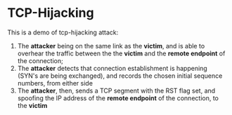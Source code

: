 # TCP-Hijacking

This is a demo of tcp-hijacking attack:

1. The **attacker** being on the same link as the **victim**, and is able to overhear the traffic between the the **victim** and the **remote endpoint** of the connection;
2. The **attacker** detects that connection establishment is happening (SYN's are being exchanged), and records the chosen initial sequence numbers, from either side
3. The **attacker**, then, sends a TCP segment with the RST flag set, and spoofing the IP address of the **remote endpoint** of the connection, to the  **victim**

